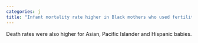 ```yaml
---
categories: j
title: "Infant mortality rate higher in Black mothers who used fertility treatment study finds"
---
```

Death rates were also higher for Asian, Pacific Islander and Hispanic babies.